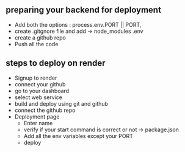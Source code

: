 ## preparing your backend for deployment
*  Add both the options : process.env.PORT || PORT,
* create .gitgnore file and add -> node_modules .env
* create  a github repo 
* Push all the code
## steps to deploy on render
* Signup to render  
* connect your github 
* go to your dashboard 
* select web service
* build and deploy using git and github
* connect the github repo
* Deployment page 
    * Enter name
    * verify if your start command is correct or not -> package.json
    * Add all the env variables except your PORT
    * deploy